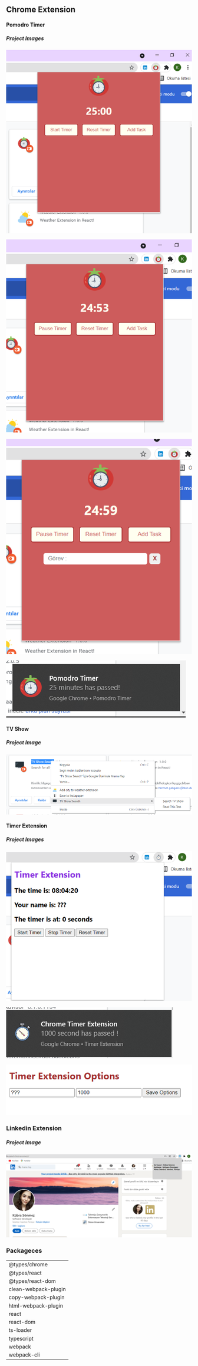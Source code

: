 ## Chrome Extension

#### Pomodro Timer

##### Project Images

![pomodrotimer](https://github.com/kubrasnmez/Extensions/blob/main/extensionImage/pomodro.png) 

![pomodrotimer](https://github.com/kubrasnmez/Extensions/blob/main/extensionImage/pomodro1.png) 

![pomodrotimer](https://github.com/kubrasnmez/Extensions/blob/main/extensionImage/pompdro2.png) 

![pomodrotimer](https://github.com/kubrasnmez/Extensions/blob/main/extensionImage/pomodro3.png) 

#### TV Show 

##### Project Image

![tvshow](https://github.com/kubrasnmez/Extensions/blob/main/extensionImage/tvshop.png) 

#### Timer Extension

##### Project Images

![timerextension](https://github.com/kubrasnmez/Extensions/blob/main/extensionImage/timer.png) 

![timerextension](https://github.com/kubrasnmez/Extensions/blob/main/extensionImage/timer2.png) 

![timerextension](https://github.com/kubrasnmez/Extensions/blob/main/extensionImage/timer3.png) 

### Linkedin Extension 

##### Project Image

![linkedinextension](https://github.com/kubrasnmez/Extensions/blob/main/extensionImage/linkedin.png) 

<h3>Packageces</h3>
<table>
<tr>
<td>@types/chrome</td>
</tr>
<tr>
<td>@types/react </td>
</tr>
<tr>
<td>@types/react-dom </td>
</tr>
<tr>
<td>clean-webpack-plugin </td>
</tr>
<tr>
<td>copy-webpack-plugin</td>
</tr>
<tr>
<td>html-webpack-plugin</td>
</tr>
<tr>
<td>react </td>
</tr>
<tr>
<td>react-dom</td>
</tr>
<tr>
<td>ts-loader</td>
</tr>
<tr>
<td>typescript</td>
</tr>
<tr>
<td> webpack</td>
</tr>
  <tr>
<td> webpack-cli</td>
</tr>
</table>






